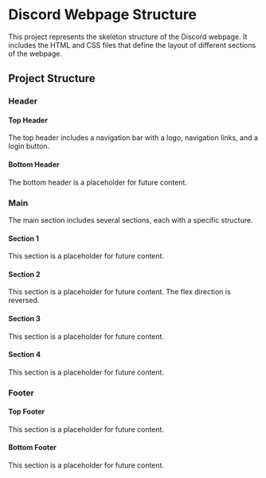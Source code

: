 # Discord Webpage Structure

This project represents the skeleton structure of the Discord webpage. It includes the HTML and CSS files that define the layout of different sections of the webpage.

## Project Structure

### Header

#### Top Header

The top header includes a navigation bar with a logo, navigation links, and a login button.

#### Bottom Header
The bottom header is a placeholder for future content.

### Main
The main section includes several sections, each with a specific structure.

#### Section 1
This section is a placeholder for future content.

#### Section 2
This section is a placeholder for future content. The flex direction is reversed.

#### Section 3
This section is a placeholder for future content.

#### Section 4
This section is a placeholder for future content.

### Footer

#### Top Footer
This section is a placeholder for future content.

#### Bottom Footer
This section is a placeholder for future content.

